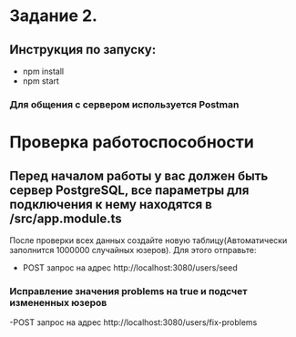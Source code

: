 # Задание 2.
## Инструкция по запуску:
- npm install
- npm start
### Для общения с сервером используется Postman

# Проверка работоспособности
## Перед началом работы у вас должен быть сервер PostgreSQL,  все параметры для подключения к нему находятся в /src/app.module.ts

После проверки всех данных создайте новую таблицу(Автоматически заполнится 1000000 случайных юзеров).
Для этого отправьте:
- POST запрос на адрес http://localhost:3080/users/seed

### Исправление значения problems на true и подсчет измененных юзеров
-POST запрос на адрес http://localhost:3080/users/fix-problems